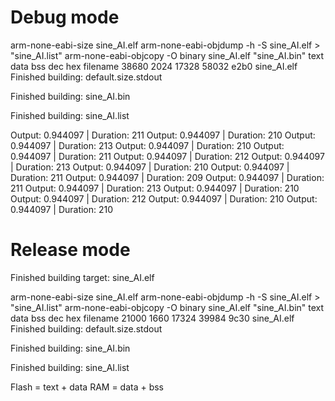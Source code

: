 # Debug mode
arm-none-eabi-size   sine_AI.elf 
arm-none-eabi-objdump -h -S  sine_AI.elf  > "sine_AI.list"
arm-none-eabi-objcopy  -O binary  sine_AI.elf  "sine_AI.bin"
text    data     bss     dec     hex filename
38680     2024   17328   58032    e2b0 sine_AI.elf
Finished building: default.size.stdout

Finished building: sine_AI.bin

Finished building: sine_AI.list

Output: 0.944097 | Duration: 211
Output: 0.944097 | Duration: 210
Output: 0.944097 | Duration: 213
Output: 0.944097 | Duration: 210
Output: 0.944097 | Duration: 211
Output: 0.944097 | Duration: 212
Output: 0.944097 | Duration: 213
Output: 0.944097 | Duration: 210
Output: 0.944097 | Duration: 211
Output: 0.944097 | Duration: 209
Output: 0.944097 | Duration: 211
Output: 0.944097 | Duration: 213
Output: 0.944097 | Duration: 210
Output: 0.944097 | Duration: 212
Output: 0.944097 | Duration: 210
Output: 0.944097 | Duration: 210

# Release mode
Finished building target: sine_AI.elf

arm-none-eabi-size   sine_AI.elf 
arm-none-eabi-objdump -h -S  sine_AI.elf  > "sine_AI.list"
arm-none-eabi-objcopy  -O binary  sine_AI.elf  "sine_AI.bin"
text       data     bss     dec     hex filename
21000    1660   17324   39984    9c30 sine_AI.elf
Finished building: default.size.stdout

Finished building: sine_AI.bin

Finished building: sine_AI.list


Flash   = text + data 
RAM     = data + bss



